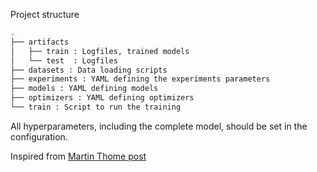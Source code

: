 Project structure

```bash
.
├── artifacts
│   ├── train : Logfiles, trained models
│   └── test  : Logfiles
├── datasets : Data loading scripts
├── experiments : YAML defining the experiments parameters
├── models : YAML defining models
├── optimizers : YAML defining optimizers
└── train : Script to run the training
```

All hyperparameters, including the complete model, should be set in the configuration.

Inspired from [Martin Thome post](https://martin-thoma.com/ml-best-practice/)
